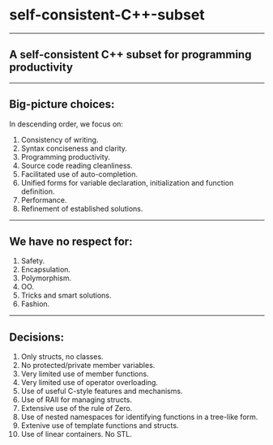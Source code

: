 # self-consistent-C++-subset

---------------------------------------------------------
A self-consistent C++ subset for programming productivity
---------------------------------------------------------

-------------------
Big-picture choices:
-------------------
  In descending order, we focus on:
  
1) Consistency of writing.
2) Syntax conciseness and clarity.
3) Programming productivity.
4) Source code reading cleanliness.
5) Facilitated use of auto-completion.
6) Unified forms for variable declaration, initialization and function definition.
7) Performance.
8) Refinement of established solutions.

-----------------------
We have no respect  for:
-----------------------

1) Safety.
2) Encapsulation.
3) Polymorphism.
4) OO.
5) Tricks and smart solutions.
6) Fashion.

---------
Decisions:
---------

1) Only structs, no classes.
2) No protected/private member variables.
3) Very limited use of member functions.
4) Very limited use of operator overloading.
5) Use of useful C-style features and mechanisms.
6) Use of RAII for managing structs.
7) Extensive use of the rule of Zero.
8) Use of nested namespaces for identifying functions in a tree-like form.
9) Extenive use of template functions and structs.
10) Use of linear containers. No STL.
